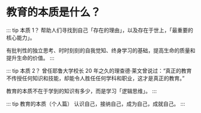 # 教育的本质是什么？

::: tip 本质 1？
帮助人们寻找到自己「存在的理由」，以及存在于世上，「最重要的核心能力」。

有批判性的独立思考、时时刻刻的自我觉知、终身学习的基础，提高生命的质量和提升生命的价值。
:::

::: tip 本质 2？
曾任耶鲁大学校长 20 年之久的理查德·莱文曾说过：“真正的教育不传授任何知识和技能，却能令人胜任任何学科和职业，这才是真正的教育。”

教育的本质不在于学到的知识有多少，而是学习「逻辑思维」。
:::

::: tip 教育的本质（个人篇）
认识自己，接纳自己，成为自己，成就自己。
:::

<!-- 教育的本质是培养人。

1） 学到知识，学到本领

2）建立完善独立的三观：人生观、价值观、世界观；

3）能有自己的事业，有自己的追求，有自己满意的人生之路；

4）？？

反馈才是教育的本质？

幫助人們尋找到自己「存在的理由」，以及存在於世上，「最重要的核心能力」？？

顾明远先生认为，如果从生命发展的视角来说，教育的本质可以概括为：提高生命的质量和提升生命的价值。

如何让学生具有创新精神？顾明远建议，创新需要学生有五个方面的品质。首先，有兴趣，兴趣可以化作内驱力激励学生不断前进；第二，有毅力，成百上千次的实验也能坚持完成；第三，开放，学生要有开放的心态，开放地吸收别人的意见；第四，有智慧，要在不断学习中抓住关键问题；最后，有领导力，首先要领导自己，了解自己的优势和缺点，这样才能够跟别人交流和沟通。

一、教育具有明确的目的性，是培养人的基本途径

二、教育具有系统性，促进人的全面发展

三、教育是国家有组织的活动，是实现社会公平的重要途径

四、教育是一个连续性的过程，是文化传承的重要载体

---

曾任耶鲁大学校长 20 年之久的理查德·莱文曾说过：“真正的教育不传授任何知识和技能，却能令人胜任任何学科和职业，这才是真正的教育。”

教育的本质不在于学到的知识有多少，而是学习逻辑思维。

真正的教育，是批判性的独立思考、时时刻刻的自我觉知、终身学习的基础。

教育的本质是唤醒，是开发你的内心。

教育的本质是什么？教育是点燃一把火，不是注满一桶水

父母和老师的言行举止，往往最直接地投射在孩子地身上。教育，首先要自教，然后才是教人。“其身正，不令而行；其身不正，虽令不行。”

《三字经》有云：“子不孝，父之过。教不严，师之惰。”只有先成为更好的自己，才能影响孩子成长为优秀的生命。 -->

